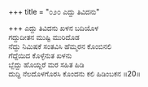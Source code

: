 +++
title = "೦೨೦ ಎದ್ದು ತಿವಿದನು"

+++
ಎದ್ದು ತಿವಿದನು ಖಳನ ಬದಿಯೊಳ  
ಗದ್ದುದೀತನ ಮುಷ್ಟಿ ಮುರಿದೊಡ  
ನೆದ್ದು ನಿಮಿಷಕೆ ಸಂತವಿಸಿ ಹೆಮ್ಮರನ ಕೊಂಬಿನಲಿ   
ಗೆದ್ದೆಯಿದ ಕೊಳ್ಳೆನುತ ಖಳನು  
ಬ್ಬೆದ್ದು ಹೊಯ್ದರೆ ಮರ ಸಹಿತ ಹಿಡಿ  
ದುದ್ದಿ ನೆಲದೊಳಗೊರಸಿ ಕೊಂದನು ಕಲಿ ಹಿಡಿಂಬಕನ      ॥20॥